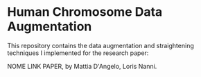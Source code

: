 # Human Chromosome Data Augmentation

This repository contains the data augmentation and straightening techniques I implemented for the research paper:

NOME LINK PAPER, by Mattia D'Angelo, Loris Nanni.
